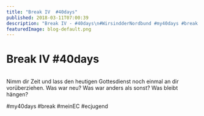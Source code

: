 ```yaml
---
title: "Break IV  #40days"
published: 2018-03-11T07:00:39
description: "Break IV - #40days\n#WirsindderNordbund #my40days #break #meinEC #ecjugend"
featuredImage: blog-default.png
---
```


# Break IV  #40days

<img loading="lazy" src="old/40DAYS_03-11_WITH-break4.jpg" alt>

Nimm dir Zeit und lass den heutigen Gottesdienst noch einmal an dir vorüberziehen. Was war neu? Was war anders als sonst? Was bleibt hängen?

#my40days #break #meinEC #ecjugend